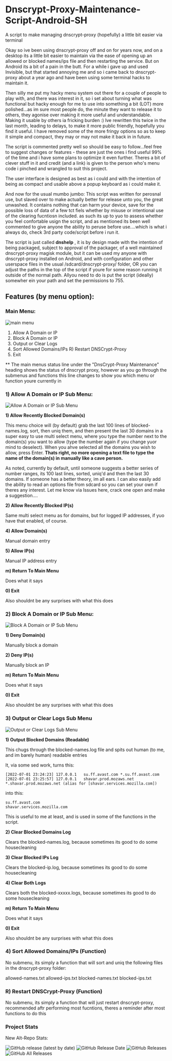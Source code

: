 # Dnscrypt-Proxy-Maintenance-Script-Android-SH
A script to make managing dnscrypt-proxy (hopefully) a little bit easier via terminal

Okay so ive been using dnscrypt-proxy off and on for years now, and on a desktop its a little bit easier to maintain via the ease of opening up an allowed or blocked names/ips file and then restarting the service. But on Android its a bit of a pain in the butt. For a while i gave up and used Invisible, but that started annoying me and so i came back to dnscrypt-proxy about a year ago and have been using some terminal hacks to maintain it.

Then silly me put my hacky menu system out there for a couple of people to play with, and there was interest in it, so i set about turning what was functional but hacky enough for me to use into something a bit (LOT) more polished...as im sure most people do, the minute they want to release it to others, they agonise over making it more useful and understandable. Making it usable by others ia fricking burden :) Ive rewritten this twice in the last month, leading to delays, to make it more public friendly, hopefully you find it useful. I have removed some of the more fringy options so as to keep it simple and compact, they may or may not make it back in in future.

The script is commented pretty well so should be easy to follow...feel free to suggest changes or features - these are just the ones i find useful 99% of the time and i have some plans to optimize it even further. Theres a bit of clever stuff in it and credit (and a link) is given to the person who's menu code i pinched and wrangled to suit this project.

The user interface is designed as best as i could and with the intention of being as compact and usable above a popup keyboard as i could make it.

And now for the usual mumbo jumbo: This script was written for perosnal use, but slaved over to make actually better for release unto you, the great unwashed. It contains nothing that can harm your device, save for the possible loss of data of a few tct fiels whether by misuse or intentional use of the clearing fucntiosn included. as such its up to yuo to assess whether you feel confortable usign the script, and as mentioned its been well commented to give anyone the ability to peruse before use....which is what i always do, check 3rd party code/script before i run it.

The script is just called **dnshelp** , it is by design made with the intention of being packaged, subject to approval of the packager, of a well maintained dnscrypt-proxy magisk module, but it can be used my anyone with dnscrypt-proxy installed on Android, and with configuration and other userspace files in the usual /sdcard/dnscrypt-proxy/ folder, OR you can adjust the paths in the top of the script if youre for some reason running it outside of the normal path. Allyou need to do is put the script (ideally) somewher ein your path and set the permissions to 755.


## Features (by menu option): ##

### Main Menu: ###

![main menu](https://github.com/stylemessiah/Dnscrypt-Proxy-Maintenance-Script-Android-SH-/blob/main/menu1.jpg "Main Menu")


 1) Allow A Domain or IP
 2) Block A Domain or IP
 3) Output or Clear Logs
 4) Sort Allowed Domains/IPs
 R) Restart DNSCrypt-Proxy
 0) Exit

** The main menus status line under the "DnsCrypt-Proxy Maintenance" heading shows the status of dnscrypt proxy, however as you go through the submenus and functions this line changes to show you which menu or function youre currently in 


### 1) Allow A Domain or IP Sub Menu: 

![Allow A Domain or IP Sub Menu](https://github.com/stylemessiah/Dnscrypt-Proxy-Maintenance-Script-Android-SH-/blob/main/menu2.jpg "Allow A Domain or IP Sub Menu")

 **1) Allow Recently Blocked Domain(s)**
      
   This menu choice will (by default) grab the last 100 lines of blocked-names.log, sort, then uniq them, and then present the last 30 domains    in a super easy to use multi select menu, where you type the number next to the domain(s) you want to allow (type the number again if you      change yuor mind to deselect). When you ahve selected all the domains you wish to allow, press Enter. **Thats right, no more opening a text    file to type the name of the domain(s) in manually like a cave person.**
    
  As noted, currently by default, until someone suggests a better series of number ranges, its 100 last lines, sorted, uniq'd and then the       last 30 domains. If someone has a better theory, im all ears. I can also easily add the ability to read an options file from sdcard so
  you can set your own if theres any interest. Let me know via Issues here, crack one open and make a suggestion.... 
    
 **2) Allow Recently Blocked IP(s)**

  Same multi select menu as for domains, but for logged IP addresses, if yuo have that enabled, of course.
    
 **4) Allow Domain(s)**
 
  Manual domain entry
 
 **5) Allow IP(s)**

  Manual IP address entry
    
 **m) Return To Main Menu**
 
  Does what it says
 
 **0) Exit**

  Also shouldnt be any surprises with what this does



### 2) Block A Domain or IP Sub Menu:

![Block A Domain or IP Sub Menu](https://github.com/stylemessiah/Dnscrypt-Proxy-Maintenance-Script-Android-SH-/blob/main/menu3.jpg "Block A Domain or IP Sub Menu")

 **1) Deny Domain(s)**
 
  Manually block a domain
 
 **2) Deny IP(s)**
 
  Manually block an IP
 
 **m) Return To Main Menu**
 
  Does what it says
 
 **0) Exit**

  Also shouldnt be any surprises with what this does



### 3) Output or Clear Logs Sub Menu

![Output or Clear Logs Sub Menu](https://github.com/stylemessiah/Dnscrypt-Proxy-Maintenance-Script-Android-SH-/blob/main/menu4.jpg "Output or Clear Logs Sub Menu")

 **1) Output Blocked Domains (Readable)**
 
  This chugs through the blocked-names.log file and spits out human (to me, and im barely human) readable entries
    
  It, via some sed work, turns this:
  
  ```
  [2022-07-01 23:24:23]	127.0.0.1	su.ff.avast.com	*.su.ff.avast.com
  [2022-07-01 23:25:57]	127.0.0.1	shavar.prod.mozaws.net	*.shavar.prod.mozaws.net (alias for [shavar.services.mozilla.com])
  ```
  into this:
  ```
  su.ff.avast.com
  shavar.services.mozilla.com
  ``` 
  This is useful to me at least, and is used in some of the functions in the script.  
 
 **2) Clear Blocked Domains Log**
  
  Clears the blocked-names.log, because sometimes its good to do some housecleaning
  
 **3) Clear Blocked IPs Log**
 
  Clears the blocked-ip.log, because sometimes its good to do some housecleaning
 
 **4) Clear Both Logs**
 
  Clears both the blocked-xxxxx.logs, because sometimes its good to do some housecleaning
 
 **m) Return To Main Menu**
  
  Does what it says
  
 **0) Exit**

  Also shouldnt be any surprises with what this does


### 4) Sort Allowed Domains/IPs (Function)
 
No submenu, its simply a function that will sort and uniq the following files in the dnscrypt-proxy folder:
 
 allowed-names.txt
 allowed-ips.txt
 blocked-names.txt
 blocked-ips.txt
 
 
### R) Restart DNSCrypt-Proxy (Function)

No submenu, its simply a function that will just restart dnscrypt-proxy, recommended aftr performing most fucntions, theres a reminder after most functions to do this


### Project Stats ###

New Alt-Repo Stats:

![GitHub release (latest by date)](https://img.shields.io/github/v/release/stylemessiah/Dnscrypt-Proxy-Maintenance-Script-Android-SH-?label=Release&style=plastic)
![GitHub Release Date](https://img.shields.io/github/release-date/stylemessiah/Dnscrypt-Proxy-Maintenance-Script-Android-SH-?label=Release%20Date&style=plastic)
![GitHub Releases](https://img.shields.io/github/downloads/stylemessiah/Dnscrypt-Proxy-Maintenance-Script-Android-SH-/latest/total?label=Downloads%20%28Latest%20Release%29&style=plastic)
![GitHub All Releases](https://img.shields.io/github/downloads/stylemessiah/Dnscrypt-Proxy-Maintenance-Script-Android-SH-/total?label=Total%20Downloads%20%28All%20Releases%29&style=plastic)
